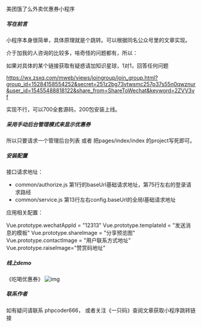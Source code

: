 美团饿了么外卖优惠券小程序

##### 写在前言 

小程序本身很简单，具体原理就是个跳转。可以根据同名公众号里的文章实现。

介于加我的人咨询的比较多，啥奇怪的问题都有，所以：

如果对具体的某个链接获取有疑惑请加知识星球，1对1，回答任何问题

https://wx.zsxq.com/mweb/views/joingroup/join_group.html?group_id=15284158554252&secret=251z2bg73vtwsmc257p37s55n0qwznur&user_id=15455488818122&share_from=ShareToWechat&keyword=2ZVV3vf 

实现不行，可以700全套源码，200包安装上线。

##### 采用手动后台管理模式来显示优惠券

所以只要请求一个管理后台列表 或者 把pages/index/index 的project写死即可。

##### 安装配置

接口请求地址：

* common/authorize.js 第1行的baseUrl基础请求地址，第75行左右的登录请求路经
* common/service.js 第13行左右config.baseUrl的全局l基础请求地址

应用相关配置：

Vue.prototype.wechatAppId = "12313"
Vue.prototype.templateId = "发送消息的模板" 
Vue.prototype.shareImage = "分享预览图"
Vue.prototype.contactImage = "用户联系方式地址"
Vue.prototype.raiseImage="赞赏码地址"

##### 线上demo

《吃喝优惠券》 ![img](https://indiehackers.net/uploads/photo/2020/0e158257-2495-47ac-ae62-6161ab757bde.png)

##### 联系作者

如有疑问请联系 phpcoder666， 或者关注《一只码》查阅文章获取小程序跳转链接
